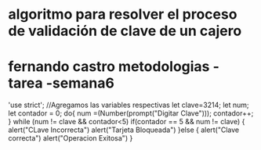 # algoritmo para resolver el proceso de validación de clave de un cajero
# fernando castro metodologias - tarea -semana6
'use strict';
//Agregamos las variables respectivas 
let clave=3214;
let num;
let contador = 0;
do{
    num =(Number(prompt("Digitar Clave")));
    contador++;
}
while (num != clave && contador<5)
    if(contador == 5 && num != clave)
        {
            alert("CLave Incorrecta")
            alert("Tarjeta Bloqueada")
        }else
        {
            alert("Clave correcta")
            alert("Operacion Exitosa")
        }
